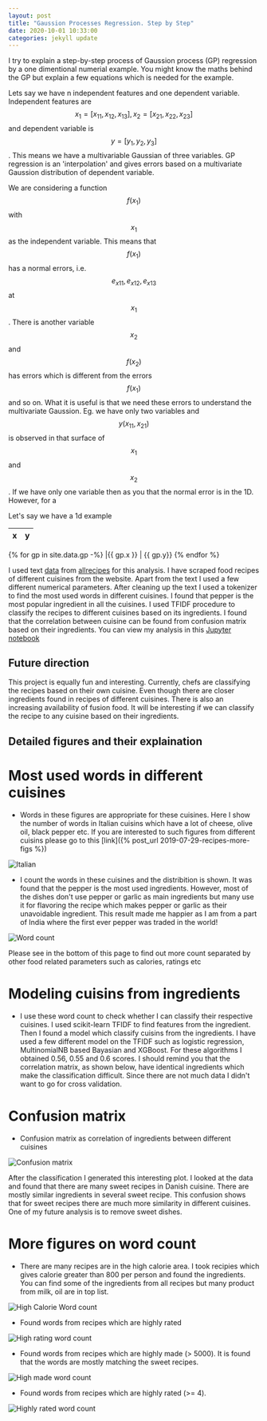 ```yaml
---
layout: post
title: "Gaussion Processes Regression. Step by Step" 
date: 2020-10-01 10:33:00
categories: jekyll update
---
```


I try to explain a step-by-step process of Gaussion process (GP) regression by a one dimentional numerial example. You might know the maths behind the GP but explain a few equations which is needed for the example.

Lets say we have n independent features and one dependent variable. Independent features are $$x_{1} = [x_{11}, x_{12}, x_{13}], x_{2} = [x_{21}, x_{22}, x_{23}] $$ and dependent variable is $$y = [y_{1}, y_{2}, y_{3}]$$. This means we have a multivariable Gaussian of three variables. 
GP regression is an 'interpolation' and gives errors based on a multivariate Gaussion distribution of dependent variable. 

We are considering a function $$f(x_{1})$$ with $$x_{1}$$ as the independent variable. This means that $$f(x_{1})$$ has a normal errors, i.e. $$ e_{x11}, e_{x12}, e_{x13} $$ at $$x_1$$. There is another variable $$x_{2}$$ and $$f(x_{2})$$ has errors which is different from the errors $$f(x_{1})$$ and so on. What it is useful is that we need these errors to understand the multivariate Gaussion. Eg. we have only two variables and $$y(x_{11}, x_{21})$$ is observed in that surface of $$x_1$$ and $$x_{2}$$. If we have only one variable then as you that the normal error is in the 1D. However, for a

Let's say we have a 1d example

<style>
table {
    width:10%;
}
</style>


|x|y
|---|---|
{% for gp in site.data.gp -%}
|{{ gp.x }} | {{ gp.y}} 
{% endfor %}  




I used text [data](/assets/recipes.csv) from [allrecipes](https://www.allrecipes.com) for this analysis. I have scraped food recipes of different cuisines from the website. Apart from the text I used a few different numerical parameters. After cleaning up the text I used a tokenizer to find the most used words in different cuisines. I found that pepper is the most popular ingredient in all the cuisines. I used TFIDF procedure to classify the recipes to different cuisines based on its ingredients.  I found that the correlation between cuisine can be found from confusion matrix based on their ingredients. You can view my analysis in this [Jupyter notebook](https://github.com/vinuvikraman/nlp/blob/master/recipes.ipynb)
  

## Future direction
This project is equally fun and interesting. Currently, chefs are classifying the recipes based on their own cuisine. Even though there are closer ingredients found in recipes of different cuisines. There is also an increasing availability of fusion food. It will be interesting if we can classify the recipe to any cuisine  based on their ingredients.

## Detailed figures and their explaination

# Most used words in different cuisines

* Words in these figures are appropriate for these cuisines. Here I show the number of words in Italian cuisins which have a lot of cheese, olive oil, black pepper etc. If you are interested to such figures from different cuisins please go to this [link]({% post_url 2019-07-29-recipes-more-figs %})

![Italian](/assets/italian.png)



* I count the words in these cuisines and the distribition is shown. It was found that the pepper is the most used ingredients. However, most of the dishes don't use pepper or garlic as main ingredients but many use it for flavoring the recipe which makes pepper or garlic as their unavoidable ingredient. This result made me happier as I am from a part of India where the first ever pepper was traded in the world!

![Word count](/assets/word_count.png)

Please see in the bottom of this page to find out more count separated by other food related parameters such as calories, ratings etc


# Modeling cuisins from ingredients
* I use these word count to check whether I can classify their respective cuisines. I used scikit-learn TFIDF to find features from the ingredient. Then I found a model which classify cuisins from the ingredients. I have used a few different model on the TFIDF such as logistic regression, MultinomialNB based Bayasian and XGBoost. For these algorithms I obtained 0.56, 0.55 and 0.6 scores. I should remind you that the correlation matrix, as shown below, have identical ingredients which make the classification difficult. Since there are not much data I didn't want to go for cross validation.  

# Confusion matrix
 
* Confusion matrix as correlation of ingredients between different cuisines

![Confusion matrix](/assets/confusion_matrix_xgb.png)  

After the classification I generated this interesting plot. I looked at the data and found that there are many sweet recipes in Danish cuisine. There are mostly similar ingredients in several sweet recipe. This confusion shows that for sweet recipes there are much more similarity in different cuisines. One of my future analysis is to remove sweet dishes.



# More figures on word count
* There are many recipes are in the high calorie area. I took recipies which gives calorie greater than 800 per person and found the ingredients. You can find some of the ingredients from all recipes but many product from milk, oil are in top list.
 
![High Calorie Word count](/assets/high_calorie_word_count.png)

* Found words from recipes which are highly rated

![High rating word count](/assets/high_review_word_count.png)

* Found words from recipes which are highly made (> 5000). It is found that the words are mostly matching the sweet recipes.  

![High made word count](/assets/high_made_word_count.png)

* Found words from recipes which are highly rated (>= 4). 

![Highly rated word count](/assets/high_review_word_count.png)


 
